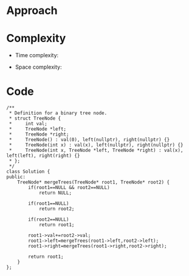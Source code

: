 # Approach
<!-- Describe your approach to solving the problem. -->

# Complexity
- Time complexity:
<!-- Add your time complexity here, e.g. $$O(n)$$ -->

- Space complexity:
<!-- Add your space complexity here, e.g. $$O(n)$$ -->

# Code
```
/**
 * Definition for a binary tree node.
 * struct TreeNode {
 *     int val;
 *     TreeNode *left;
 *     TreeNode *right;
 *     TreeNode() : val(0), left(nullptr), right(nullptr) {}
 *     TreeNode(int x) : val(x), left(nullptr), right(nullptr) {}
 *     TreeNode(int x, TreeNode *left, TreeNode *right) : val(x), left(left), right(right) {}
 * };
 */
class Solution {
public:
    TreeNode* mergeTrees(TreeNode* root1, TreeNode* root2) {
        if(root1==NULL && root2==NULL)
            return NULL;
        
        if(root1==NULL)
            return root2;

        if(root2==NULL)
            return root1;
        
        root1->val+=root2->val;
        root1->left=mergeTrees(root1->left,root2->left);
        root1->right=mergeTrees(root1->right,root2->right);

        return root1;
    }
};
```
